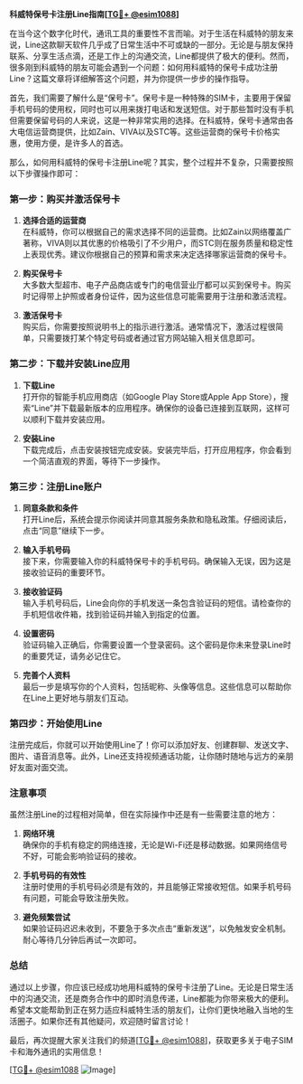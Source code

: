 **科威特保号卡注册Line指南[[TG💪+ @esim1088](https://t.me/s/esim1088)]**

在当今这个数字化时代，通讯工具的重要性不言而喻。对于生活在科威特的朋友来说，Line这款聊天软件几乎成了日常生活中不可或缺的一部分。无论是与朋友保持联系、分享生活点滴，还是工作上的沟通交流，Line都提供了极大的便利。然而，很多刚到科威特的朋友可能会遇到一个问题：如何用科威特的保号卡成功注册Line？这篇文章将详细解答这个问题，并为你提供一步步的操作指导。

首先，我们需要了解什么是“保号卡”。保号卡是一种特殊的SIM卡，主要用于保留手机号码的使用权，同时也可以用来拨打电话和发送短信。对于那些暂时没有手机但需要保留号码的人来说，这是一种非常实用的选择。在科威特，保号卡通常由各大电信运营商提供，比如Zain、VIVA以及STC等。这些运营商的保号卡价格实惠，使用方便，是许多人的首选。

那么，如何用科威特的保号卡注册Line呢？其实，整个过程并不复杂，只需要按照以下步骤操作即可：

### 第一步：购买并激活保号卡

1. **选择合适的运营商**  
   在科威特，你可以根据自己的需求选择不同的运营商。比如Zain以网络覆盖广著称，VIVA则以其优惠的价格吸引了不少用户，而STC则在服务质量和稳定性上表现优秀。建议你根据自己的预算和需求来决定选择哪家运营商的保号卡。

2. **购买保号卡**  
   大多数大型超市、电子产品商店或专门的电信营业厅都可以买到保号卡。购买时记得带上护照或者身份证件，因为这些信息可能需要用于注册和激活流程。

3. **激活保号卡**  
   购买后，你需要按照说明书上的指示进行激活。通常情况下，激活过程很简单，只需要拨打某个特定号码或者通过官方网站输入相关信息即可。

### 第二步：下载并安装Line应用

1. **下载Line**  
   打开你的智能手机应用商店（如Google Play Store或Apple App Store），搜索“Line”并下载最新版本的应用程序。确保你的设备已连接到互联网，这样可以顺利下载并安装应用。

2. **安装Line**  
   下载完成后，点击安装按钮完成安装。安装完毕后，打开应用程序，你会看到一个简洁直观的界面，等待下一步操作。

### 第三步：注册Line账户

1. **同意条款和条件**  
   打开Line后，系统会提示你阅读并同意其服务条款和隐私政策。仔细阅读后，点击“同意”继续下一步。

2. **输入手机号码**  
   接下来，你需要输入你的科威特保号卡的手机号码。确保输入无误，因为这是接收验证码的重要环节。

3. **接收验证码**  
   输入手机号码后，Line会向你的手机发送一条包含验证码的短信。请检查你的手机短信收件箱，找到验证码并输入到指定的位置。

4. **设置密码**  
   验证码输入正确后，你需要设置一个登录密码。这个密码是你未来登录Line时的重要凭证，请务必记住它。

5. **完善个人资料**  
   最后一步是填写你的个人资料，包括昵称、头像等信息。这些信息可以帮助你在Line上更好地与朋友们互动。

### 第四步：开始使用Line

注册完成后，你就可以开始使用Line了！你可以添加好友、创建群聊、发送文字、图片、语音消息等。此外，Line还支持视频通话功能，让你随时随地与远方的亲朋好友面对面交流。

### 注意事项

虽然注册Line的过程相对简单，但在实际操作中还是有一些需要注意的地方：

1. **网络环境**  
   确保你的手机有稳定的网络连接，无论是Wi-Fi还是移动数据。如果网络信号不好，可能会影响验证码的接收。

2. **手机号码的有效性**  
   注册时使用的手机号码必须是有效的，并且能够正常接收短信。如果手机号码有问题，可能会导致注册失败。

3. **避免频繁尝试**  
   如果验证码迟迟未收到，不要急于多次点击“重新发送”，以免触发安全机制。耐心等待几分钟后再试一次即可。

### 总结

通过以上步骤，你应该已经成功地用科威特的保号卡注册了Line。无论是日常生活中的沟通交流，还是商务合作中的即时消息传递，Line都能为你带来极大的便利。希望本文能帮助到正在努力适应科威特生活的朋友们，让你们更快地融入当地的生活圈子。如果你还有其他疑问，欢迎随时留言讨论！

最后，再次提醒大家关注我们的频道[[TG💪+ @esim1088](https://t.me/s/esim1088)]，获取更多关于电子SIM卡和海外通讯的实用信息！  

[[TG💪+ @esim1088](https://t.me/s/esim1088) ![Image](https://i.postimg.cc/4NQfJmqS/Snipaste-2025-05-13-00-14-12.png)]